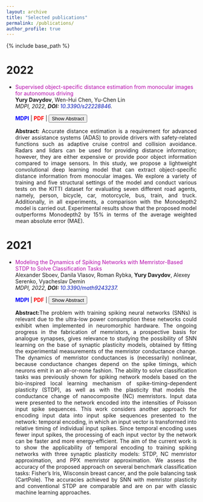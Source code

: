 ```yaml
---
layout: archive
title: "Selected publications"
permalink: /publications/
author_profile: true
---
```

{% include base_path %}

<ul style="list-style-type:circle;"></ul>

<h1 class="year">2022</h1> 

 <ul>
     <li><a href="https://www.mdpi.com/1424-8220/22/22/8846" style="color: #B509AC; text-decoration:none;" target="\_blank">Supervised object-specific distance estimation from monocular images for autonomous driving</a>
<br><strong>Yury Davydov</strong>, Wen-Hui Chen, Yu-Chen Lin<br><em>MDPI, 2022, <b> DOI: </b><a href="https://www.mdpi.com/1424-8220/22/22/8846" style="color: #091AB5; text-decoration:none;" target="\_blank">10.3390/s22228846</a>.</em></li>


<p><i class="fas fa-globe" style="color:Blue"></i> <a href="https://www.mdpi.com/1424-8220/22/22/8846" style="color: blue; text-decoration:none;" target="\_blank"><strong>MDPI</strong></a> | <i class="fas fa-file-pdf" style="color:red"></i> <a href="https://www.mdpi.com/1424-8220/22/22/8846/pdf" style="color: red; text-decoration:none;" target="\_blank"><strong>PDF</strong></a> | <button onclick="myFunction()" id="myBtn">Show Abstract</button></p>
 
<style>
#more {display: none;}
</style> 
 
<span id="dots"></span><span id="more">


<p align="justify"><b>Abstract:</b> Accurate distance estimation is a requirement for advanced driver assistance systems (ADAS) to provide drivers with safety-related functions such as adaptive cruise control and collision avoidance. Radars and lidars can be used for providing distance information; however, they are either expensive or provide poor object information compared to image sensors. In this study, we propose a lightweight convolutional deep learning model that can extract object-specific distance information from monocular images. We explore a variety of training and five structural settings of the model and conduct various tests on the KITTI dataset for evaluating seven different road agents, namely, person, bicycle, car, motorcycle, bus, train, and truck. Additionally, in all experiments, a comparison with the Monodepth2 model is carried out. Experimental results show that the proposed model outperforms Monodepth2 by 15% in terms of the average weighted mean absolute error (MAE).</p></span></ul>


<script>
function myFunction() {
  var dots = document.getElementById("dots");
  var moreText = document.getElementById("more");
  var btnText = document.getElementById("myBtn");

  if (dots.style.display === "none") {
    dots.style.display = "inline";
    btnText.innerHTML = "Show Abstarct"; 
    moreText.style.display = "none";
  } else {
    dots.style.display = "none";
    btnText.innerHTML = "Hide Abstarct"; 
    moreText.style.display = "inline";
  }
}
</script>

<h1 class="year">2021</h1>

 <ul>
     <li><a href="https://www.mdpi.com/2227-7390/9/24/3237" style="color: #B509AC; text-decoration:none;" target="\_blank">Modeling the Dynamics of Spiking Networks with Memristor-Based STDP to Solve Classification Tasks</a>
      <br>Alexander Sboev, Danila Vlasov, Roman Rybka, <strong>Yury Davydov</strong>, Alexey Serenko, Vyacheslav Demin<br><em>MDPI, 2022, <b> DOI: </b><a href="https://www.mdpi.com/2227-7390/9/24/3237" style="color: #091AB5; text-decoration:none;" target="\_blank">10.3390/math9243237</a>.</em></li>
 
 <p><i class="fas fa-globe" style="color:Blue"></i> <a href="https://www.mdpi.com/2227-7390/9/24/3237" style="color: blue; text-decoration:none;" target="\_blank"><strong>MDPI</strong></a> | <i class="fas fa-file-pdf" style="color:red"></i> <a href="https://www.mdpi.com/2227-7390/9/24/3237/pdf" style="color: red; text-decoration:none;" target="\_blank"><strong>PDF</strong></a> | <button onclick="myFunction3()" id="myBtn3">Show Abstract</button></p>
 
<span id="dots3"></span><span id="more3">

 <script>
  if (document.getElementById("dots3").style.display != "none"){
  document.getElementById("dots3").style.display = "inline";
  document.getElementById("more3").style.display = "none";
  }
 </script>

<p align="justify"><b>Abstract:</b>The problem with training spiking neural networks (SNNs) is relevant due to the ultra-low power consumption these networks could exhibit when implemented in neuromorphic hardware. The ongoing progress in the fabrication of memristors, a prospective basis for analogue synapses, gives relevance to studying the possibility of SNN learning on the base of synaptic plasticity models, obtained by fitting the experimental measurements of the memristor conductance change. The dynamics of memristor conductances is (necessarily) nonlinear, because conductance changes depend on the spike timings, which neurons emit in an all-or-none fashion. The ability to solve classification tasks was previously shown for spiking network models based on the bio-inspired local learning mechanism of spike-timing-dependent plasticity (STDP), as well as with the plasticity that models the conductance change of nanocomposite (NC) memristors. Input data were presented to the network encoded into the intensities of Poisson input spike sequences. This work considers another approach for encoding input data into input spike sequences presented to the network: temporal encoding, in which an input vector is transformed into relative timing of individual input spikes. Since temporal encoding uses fewer input spikes, the processing of each input vector by the network can be faster and more energy-efficient. The aim of the current work is to show the applicability of temporal encoding to training spiking networks with three synaptic plasticity models: STDP, NC memristor approximation, and PPX memristor approximation. We assess the accuracy of the proposed approach on several benchmark classification tasks: Fisher’s Iris, Wisconsin breast cancer, and the pole balancing task (CartPole). The accuracies achieved by SNN with memristor plasticity and conventional STDP are comparable and are on par with classic machine learning approaches.</p></span></ul>

<script>
function myFunction3() {
  var dots = document.getElementById("dots3");
  var moreText = document.getElementById("more3");
  var btnText = document.getElementById("myBtn3");

  if (dots.style.display === "none") {
    dots.style.display = "inline";
    btnText.innerHTML = "Show Abstract"; 
    moreText.style.display = "none";
  } else {
    dots.style.display = "none";
    btnText.innerHTML = "Hide Abstract"; 
    moreText.style.display = "inline";
  }
}
</script>


